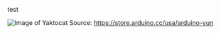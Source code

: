 test


![Image of Yaktocat](scratchx/arduinoSampleCode/arduino_yun.jpg)
Source: https://store.arduino.cc/usa/arduino-yun
